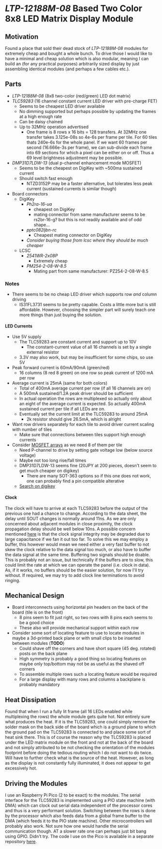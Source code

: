 # *LTP-12188M-08* Based Two Color 8x8 LED Matrix Display Module
## Motivation
Found a place that sold their dead stock of *LTP-12188M-08* modules for
extremely cheap and bought a whole bunch.
To drive those I would like to have a minimal and cheap solution which is also
modular, meaning I can build an (for any practical purposes) arbitrarily sized
display by just assembling identical modules (and perhaps a few cables etc.).

## Parts
* *LTP-12188M-08* (8x8 two-color (red/green) LED dot matrix)
* *TLC59283* (16 channel constant current LED driver with pre-charge FET)
    * Seems to be cheapest LED driver available
    * No dimming supported but perhaps possible by updating the frames at a high enough rate
    * Can be daisy chained
    * Up to 32MHz operation advertised
        * One frame is 8 rows x 16 bits = 128 transfers. At 32MHz one transfer
        takes 3.125e-08s so 4e-6s per frame per tile. For 60 tiles thats
        240e-6s for the whole panel. If we want 60 frames per second
        (16.666e-3s per frame), we can sub-divide each frame into 69 sections
        for which a pixel can be either on or off. Thus a 69 level brightness
        adjustment may be possible.
* *DMP31D7LDW-13* (dual p-channel enhancement mode MOSFET)
    * Seems to be the cheapest on DigiKey with ~500ma sustained current
    * Should switch fast enough
        * NTZD3152P may be a faster alternative, but tolerates less peak
        current (sustained currents is similar though)
* Board connectors
    * DigiKey
        * *Ph2ra-16-ua*
            * cheapest on DigiKey
            * mating connector from same manufacturer seems to be rs2br-16-g? but
            this is not readily available and of odd shape...
        * *pptc082ljbn-rc*
            * Cheapest mating connector on DigiKey
        * *Consider buying those from lcsc where they should be much cheaper*
    * LCSC
        * *2541WR-2x08P*
            * Extremely cheap
        * *PM254-2-08-W-8.5*
            * Mating part from same manufacturer: PZ254-2-08-W-8.5

### Notes
* There seems to be no cheap LED driver which supports row *and* column driving
    * IS31FL3731 seems to be pretty capable. Costs a little more but is still
    affordable. However, choosing the simpler part will surely teach one more
    things than just buying the solution.

#### LED Currents
* Use 5V supply
    * The TLC59283 are constant current and support up to 10V
        * The constant-current value of all 16 channels is set by a single external resistor
    * 3.3V may also work, but may be insufficient for some chips, so use 5V
* Peak forward current is 60mA/90mA (green/red)
    * 16 columns (8 red 8 green) on one row so peak current of 1200 mA per row
* Average current is 25mA (same for both colors)
    * Total of 400mA average current per row (if all 16 channels are on)
    * A 500mA sustained/1.2A peak driver should be sufficient
    * In actual operation the rows are multiplexed so actually only about an
    eight of the average current is expected. So actually 400mA sustained
    current per tile if all LEDs are on.
    * Eventually set the current limit at the TLC59283 to around 25mA
        * 2k resistor should give 26.5mA, which is alright
* Want row drivers separately for each tile to avoid driver current scaling
with number of tiles
    * Make sure that connections between tiles support high enough currents
* Consider [MOSFET arrays](https://www.digikey.com/en/products/filter/transistors/fets-mosfets/fet-mosfet-arrays/289)
as we need 8 of them per tile
    * Need P-channel to drive by setting gate voltage low (below source voltage)
    * Maybe not too long rise/fall times 
    * DMP31D7LDW-13 seems fine (20JPY at 200 pieces, doesn't seem to get much cheaper on digikey)
        * There are many SOT-363 options so if this one does not work, one can
        probably find a pin compatible alterative
    * [Search on digikey](https://www.digikey.jp/en/products/filter/transistors/fets-mosfets/fet-mosfet-arrays/289?s=N4IgjCBcoEwAwHYqgMZQGYEMA2BnApgDQgD2UA2iAgMwAcCALEsWDPHHCC2xzCALrEADgBcoIAMoiATgEsAdgHMQAX2IA2OLWQg0kLHiKkKIGGFoBWauq6nrNBrZj2rThq2p9iMBvHXU3ajAATgDvBiDgm2IEdVoYC2CnCwtLMNMUy21vVNiLZODguGjTdWc4p38IkpgEGGDUpwQLLUdvWlC2JyKEUO6YeLbTYIGE7uCwFNswEIQ62wZaScSFsGavEHdm9MXl7M2WmlsWos5iCwGwEpS4d2OWxvPGanTE53TNEYgNWvrp9WawSGV1iYHSrABYGBMEh%2B1YtCY%2BW4CLm01qCCWaOCtABWPo33AQSsBLBkwYwKJDCSLBe7g2YIYiTh1g4JTBdQq3jgkyBTm5ZXS8CuL2mCHMCNFAz6LDqHTZssKouoUWBjCiJLV8xlmkx2q08o5SJA8TycIxMKNayKUxl1up4FovGYDo4nictRCGzYdUQfM0NtMxTgFmd2xoBL8jpqiHJ9vgjBWXPidD5gyGvVY5lTCSN8BGCDOpjA3LBTmLM2dZmK8TLYM5RfZhZ8c2Kbjm1CGzcYleoWi0TiC1F6tlo1CsZQHzhCk5xPYY3M7HfccfUZXUEdXA32MP8t2S9VxOXnk2STHnp8YEcdBe3cVojsqIwf3gL7kFr66L7Wve6Q58v5oXNQnWJxRwRDZe0WRViEg61bFiVdfRg25QjjKIUiGHF6GdfwrUtBl1GBXw4CKf4ZjWaZRypcFRxaQtzDHeBklXGYBGEMRIEkGQFGUNQQAAWj4aBdCgGQAFcjDISBKCNJJ%2BD4-ikmEvRxMkkwIHkvibGE2QABNxH48tbFEcRbBEABPIR8HETBcDQFQVCAA)

#### Clock
The clock will have to arrive at each TLC59283 before the output of the
previous one had a chance to change. According to the data sheet, the delay
until SOUT changes is normally around 11ns. As we are only concerned about
adjacent modules in close proximity, the clock propagation delay should be well
below 10ns.
A possible concern mentioned [here](https://www.eevblog.com/forum/projects/shift-register-delay-tlc59283/msg5714097/#msg5714097)
is that the clock signal integrity may be degraded due to large capacitance if
we fan it out too far. To solve this we may employ a buffer, this however would
mean we need either a very fast buffer to not skew the clock relative to the
data signal too much, or also have to buffer the data signal at the same time.
Buffering two signals should be doable.
This is probably not an issue, but technically if the buffers are to slow, this
could limit the rate at which we can operate the panel (i.e. clock in data).
As, if it works, no buffers should be the easier solution, for now I'll try
without. If required, we may try to add clock line terminations to avoid
ringing.

## Mechanical Design
* Board interconnects using horizontal pin headers on the back of the board (tile is on the front)
    * 8 pins seem to fit just right, so two rows with 8 pins each seems to be a good choice
    * These also will provide mechanical support within each row
* Consider some sort of locating feature to use to locate modules in maybe a
3d-printed back plane or with small clips to be inserted between modules (**TODO**) 
    * Could shave off the corners and have short square (45 deg. rotated) posts on the back plane
    * High symmetry is probably a good thing so locating features on maybe only
    top/bottom may not be as useful as the shaved off corners
    * To assemble multiple rows such a locating feature would be required
    * For a large display with many rows and columns a backplane is probably mandatory
    
## Heat Dissipation
Found that when I run a fully lit frame (all 16 LEDs enabled while multiplexing
the rows) the whole module gets quite hot. Not entirely sure what produces the
heat. If it is the TLC59283, one could simply remove the solder mask on the
back side of the board which is a ground plane to which the ground pad on the
TLC59283 is connected to and place some sort of heat sink there.
This is of course the reason why the TLC59283 is placed under the LED matrix
module on the front and not at the back of the board and not simply attributed
to be not checking the orientation of the modules footprint before doing the
tedious routing which I do not want to do twice.
Will have to further check what is the source of the heat. However, as long as
the display is not constantly fully illuminated, it does not appear to get
excessively hot.

## Driving the Modules
I use an Raspberry Pi Pico (2 to be exact) to the modules. The serial interface
for the TLC59283 is implemented using a PIO state machine (with DMA) which can
clock out serial data independent of the processor cores and thus is a very
performant solution. Switching between the rows is done by the processor which
also feeds data from a global frame buffer to the DMA (which feeds it to the
PIO state machine).
Other microcontrollers will probably also work. Not sure how one would handle
the serial communication though. AT a slower rate one can perhaps just bit bang
using GPIO. Didn't try.
The code I use on the Pico is available in a separate repository [here](https://github.com/burbschat/ledmat8x16pico/).
